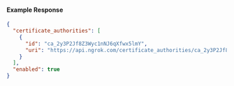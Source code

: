 <!-- Code generated for API Clients. DO NOT EDIT. -->

#### Example Response

```json
{
  "certificate_authorities": [
    {
      "id": "ca_2y3P2Jf8Z3Wyc1nNJ6qXfwx5lmY",
      "uri": "https://api.ngrok.com/certificate_authorities/ca_2y3P2Jf8Z3Wyc1nNJ6qXfwx5lmY"
    }
  ],
  "enabled": true
}
```
